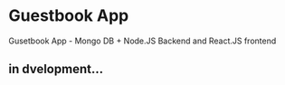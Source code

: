 # Guestbook App 
Gusetbook App - Mongo DB + Node.JS Backend and React.JS frontend 
## in dvelopment...
